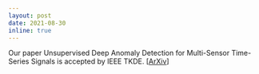 ```yaml
---
layout: post
date: 2021-08-30
inline: true
---
```


Our paper Unsupervised Deep Anomaly Detection for Multi-Sensor Time-Series Signals is accepted by IEEE TKDE. [[ArXiv](https://arxiv.org/abs/2107.12626)]